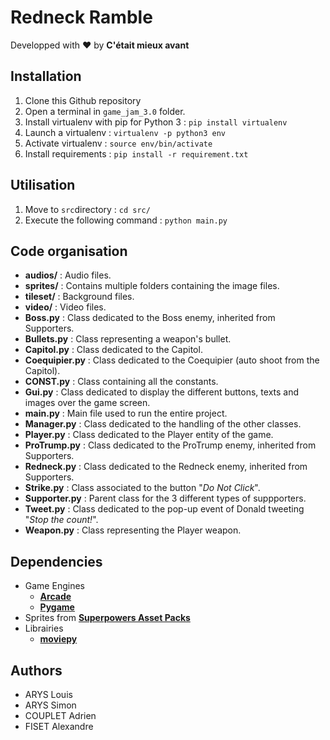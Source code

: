 # Redneck Ramble

Developped with ❤️ by **C'était mieux avant**

## Installation

1. Clone this Github repository
2. Open a terminal in `game_jam_3.0` folder.
3. Install virtualenv with pip for Python 3 : `pip install virtualenv` 
4. Launch a virtualenv : `virtualenv -p python3 env`
5. Activate virtualenv : `source env/bin/activate`
6. Install requirements : `pip install -r requirement.txt`


## Utilisation

1. Move to `src`directory : `cd src/`
2. Execute the following command : `python main.py`

## Code organisation

 * **audios/** : Audio files.
 * **sprites/** : Contains multiple folders containing the image files.
 * **tileset/** : Background files.
 * **video/** : Video files.
 * **Boss.py** : Class dedicated to the Boss enemy, inherited from Supporters.
 * **Bullets.py** : Class representing a weapon's bullet.
 * **Capitol.py** : Class dedicated to the Capitol.
 * **Coequipier.py** : Class dedicated to the Coequipier (auto shoot from the Capitol).
 * **CONST.py** : Class containing all the constants.
 * **Gui.py** : Class dedicated to display the different buttons, texts and images over the game screen.
 * **main.py** : Main file used to run the entire project.
 * **Manager.py** : Class dedicated to the handling of the other classes.
 * **Player.py** : Class dedicated to the Player entity of the game.
 * **ProTrump.py** : Class dedicated to the ProTrump enemy, inherited from Supporters.
 * **Redneck.py** : Class dedicated to the Redneck enemy, inherited from Supporters.
 * **Strike.py** : Class associated to the button "*Do Not Click*".
 * **Supporter.py** : Parent class for the 3 different types of suppporters.
 * **Tweet.py** : Class dedicated to the pop-up event of Donald tweeting "*Stop the count!*".
 * **Weapon.py** : Class representing the Player weapon.

## Dependencies

 * Game Engines
    - [**Arcade**](https://arcade.academy/)
    - [**Pygame**](https://www.pygame.org/news)
 * Sprites from [**Superpowers Asset Packs**](https://github.com/sparklinlabs/superpowers-asset-packs)
 * Librairies
    - [**moviepy**](https://github.com/Zulko/moviepy)

## Authors

 * ARYS Louis
 * ARYS Simon
 * COUPLET Adrien
 * FISET Alexandre
